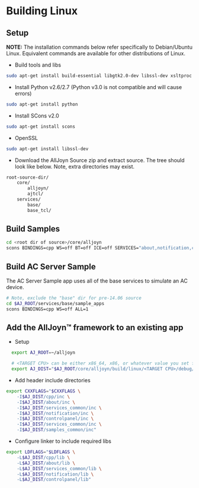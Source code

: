 # Building Linux

## Setup

**NOTE:** The installation commands below refer specifically to
Debian/Ubuntu Linux. Equivalent commands are available for other distributions of Linux.

* Build tools and libs
```sh
sudo apt-get install build-essential libgtk2.0-dev libssl-dev xsltproc ia32-libs libxml2-dev libcap-dev
```
* Install Python v2.6/2.7 (Python v3.0 is not compatible and will cause errors)
```sh
sudo apt-get install python
```
* Install SCons v2.0
```sh
sudo apt-get install scons
```
* OpenSSL
```sh
sudo apt-get install libssl-dev
```
* Download the AllJoyn Source zip and extract source. The tree
  should look like below. Note, extra directories may exist.
```sh
root-source-dir/
    core/
        alljoyn/
        ajtcl/
    services/
        base/
        base_tcl/
```


## Build Samples

```sh
cd <root dir of source>/core/alljoyn
scons BINDINGS=cpp WS=off BT=off ICE=off SERVICES="about,notification,controlpanel,config,onboarding,sample_apps"
```

## Build AC Server Sample

The AC Server Sample app uses all of the base services to simulate
an AC device.

```sh
# Note, exclude the "base" dir for pre-14.06 source
cd $AJ_ROOT/services/base/sample_apps
scons BINDINGS=cpp WS=off ALL=1
```

## Add the AllJoyn&trade; framework to an existing app

* Setup

```sh
  export AJ_ROOT=~/alljoyn

  # <TARGET CPU> can be either x86_64, x86, or whatever value you set for CPU= when running SCons.
  export AJ_DIST="$AJ_ROOT/core/alljoyn/build/linux/<TARGET CPU>/debug/dist"
```

* Add header include directories

```sh
export CXXFLAGS="$CXXFLAGS \
    -I$AJ_DIST/cpp/inc \
    -I$AJ_DIST/about/inc \
    -I$AJ_DIST/services_common/inc \
    -I$AJ_DIST/notification/inc \
    -I$AJ_DIST/controlpanel/inc \
    -I$AJ_DIST/services_common/inc \
    -I$AJ_DIST/samples_common/inc"
```

* Configure linker to include required libs

```sh
export LDFLAGS="$LDFLAGS \
    -L$AJ_DIST/cpp/lib \
    -L$AJ_DIST/about/lib \
    -L$AJ_DIST/services_common/lib \
    -L$AJ_DIST/notification/lib \
    -L$AJ_DIST/controlpanel/lib"
```
